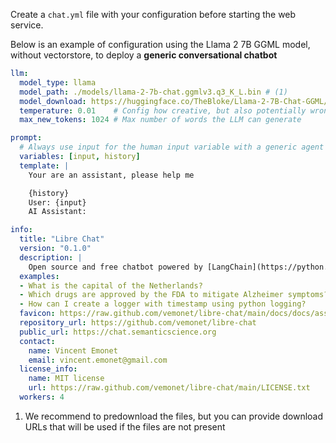 Create a `chat.yml` file with your configuration before starting the web service.

Below is an example of configuration using the Llama 2 7B GGML model, without vectorstore, to deploy a **generic conversational chatbot**

```yaml title="chat.yml"
llm:
  model_type: llama
  model_path: ./models/llama-2-7b-chat.ggmlv3.q3_K_L.bin # (1)
  model_download: https://huggingface.co/TheBloke/Llama-2-7B-Chat-GGML/resolve/main/llama-2-7b-chat.ggmlv3.q3_K_L.bin
  temperature: 0.01    # Config how creative, but also potentially wrong, the model can be. 0 is safe, 1 is adventurous
  max_new_tokens: 1024 # Max number of words the LLM can generate

prompt:
  # Always use input for the human input variable with a generic agent
  variables: [input, history]
  template: |
    Your are an assistant, please help me

    {history}
    User: {input}
    AI Assistant:

info:
  title: "Libre Chat"
  version: "0.1.0"
  description: |
    Open source and free chatbot powered by [LangChain](https://python.langchain.com) and [Llama 2](https://ai.meta.com/llama) [7B](https://huggingface.co/TheBloke/Llama-2-7B-Chat-GGML)
  examples:
  - What is the capital of the Netherlands?
  - Which drugs are approved by the FDA to mitigate Alzheimer symptoms?
  - How can I create a logger with timestamp using python logging?
  favicon: https://raw.github.com/vemonet/libre-chat/main/docs/docs/assets/logo.png
  repository_url: https://github.com/vemonet/libre-chat
  public_url: https://chat.semanticscience.org
  contact:
    name: Vincent Emonet
    email: vincent.emonet@gmail.com
  license_info:
    name: MIT license
    url: https://raw.github.com/vemonet/libre-chat/main/LICENSE.txt
  workers: 4
```

1. We recommend to predownload the files, but you can provide download URLs that will be used if the files are not present
